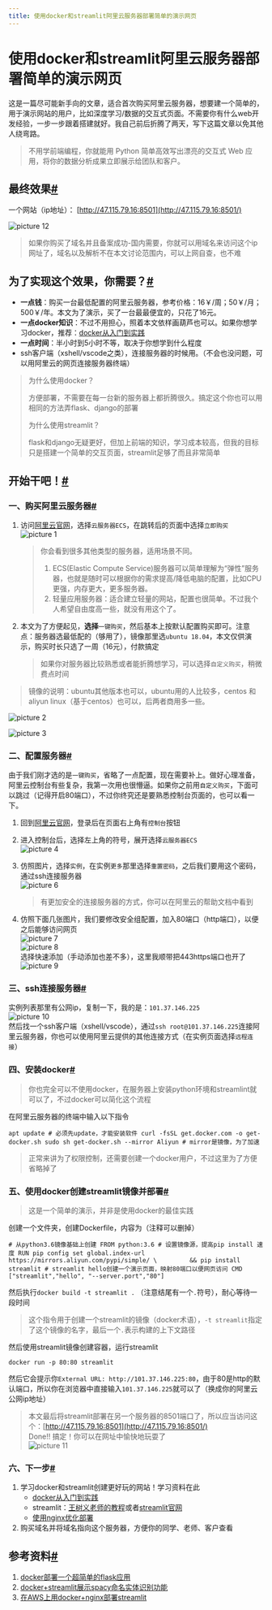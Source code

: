 ```yaml
---
title: 使用docker和streamlit阿里云服务器部署简单的演示网页
---
```


# 使用docker和streamlit阿里云服务器部署简单的演示网页

这是一篇尽可能新手向的文章，适合首次购买阿里云服务器，想要建一个简单的，用于演示网站的用户，比如深度学习/数据的交互式页面。不需要你有什么web开发经验，一步一步跟着搭建就好。我自己前后折腾了两天，写下这篇文章以免其他人绕弯路。

> 不用学前端编程，你就能用 Python 简单高效写出漂亮的交互式 Web 应用，将你的数据分析成果立即展示给团队和客户。

## 最终效果[#](https://jackiegeek.gitee.io/blog/%E6%8A%80%E6%9C%AF/%E4%BD%BF%E7%94%A8docker%E5%92%8Cstreamlit%E9%98%BF%E9%87%8C%E4%BA%91%E6%9C%8D%E5%8A%A1%E5%99%A8%E9%83%A8%E7%BD%B2%E7%AE%80%E5%8D%95%E7%9A%84%E6%BC%94%E7%A4%BA%E7%BD%91%E9%A1%B5/#%E6%9C%80%E7%BB%88%E6%95%88%E6%9E%9C "Permanent link")

一个网站（ip地址）： [http://47.115.79.16:8501](http://47.115.79.16:8501/)

![picture 12](https://jackiegeek.gitee.io/blog/attachment/2020-09-16_04-46-47.png)

> 如果你购买了域名并且备案成功-国内需要，你就可以用域名来访问这个ip网址了，域名以及解析不在本文讨论范围内，可以上网自查，也不难

## 为了实现这个效果，你需要？[#](https://jackiegeek.gitee.io/blog/%E6%8A%80%E6%9C%AF/%E4%BD%BF%E7%94%A8docker%E5%92%8Cstreamlit%E9%98%BF%E9%87%8C%E4%BA%91%E6%9C%8D%E5%8A%A1%E5%99%A8%E9%83%A8%E7%BD%B2%E7%AE%80%E5%8D%95%E7%9A%84%E6%BC%94%E7%A4%BA%E7%BD%91%E9%A1%B5/#%E4%B8%BA%E4%BA%86%E5%AE%9E%E7%8E%B0%E8%BF%99%E4%B8%AA%E6%95%88%E6%9E%9C%E4%BD%A0%E9%9C%80%E8%A6%81 "Permanent link")

- **一点钱**：购买一台最低配置的阿里云服务器，参考价格：16￥/周；50￥/月；500￥/年。本文为了演示，买了一台最最便宜的，只花了16元。
- **一点docker知识**：不过不用担心，照着本文依样画葫芦也可以。如果你想学习docker，推荐：[docker从入门到实践](https://yeasy.gitbook.io/)
- **一点时间**：半小时到5小时不等，取决于你想学到什么程度
- ssh客户端（xshell/vscode之类），连接服务器的时候用。（不会也没问题，可以用阿里云的网页连接服务器终端）

> 为什么使用docker？
>
> 方便部署，不需要在每一台新的服务器上都折腾很久。搞定这个你也可以用相同的方法弄flask、django的部署
>
> 为什么使用streamlit？
>
> flask和django无疑更好，但加上前端的知识，学习成本较高，但我的目标只是搭建一个简单的交互页面，streamlit足够了而且非常简单

## 开始干吧！[#](https://jackiegeek.gitee.io/blog/%E6%8A%80%E6%9C%AF/%E4%BD%BF%E7%94%A8docker%E5%92%8Cstreamlit%E9%98%BF%E9%87%8C%E4%BA%91%E6%9C%8D%E5%8A%A1%E5%99%A8%E9%83%A8%E7%BD%B2%E7%AE%80%E5%8D%95%E7%9A%84%E6%BC%94%E7%A4%BA%E7%BD%91%E9%A1%B5/#%E5%BC%80%E5%A7%8B%E5%B9%B2%E5%90%A7 "Permanent link")

### 一、购买阿里云服务器[#](https://jackiegeek.gitee.io/blog/%E6%8A%80%E6%9C%AF/%E4%BD%BF%E7%94%A8docker%E5%92%8Cstreamlit%E9%98%BF%E9%87%8C%E4%BA%91%E6%9C%8D%E5%8A%A1%E5%99%A8%E9%83%A8%E7%BD%B2%E7%AE%80%E5%8D%95%E7%9A%84%E6%BC%94%E7%A4%BA%E7%BD%91%E9%A1%B5/#%E4%B8%80%E8%B4%AD%E4%B9%B0%E9%98%BF%E9%87%8C%E4%BA%91%E6%9C%8D%E5%8A%A1%E5%99%A8 "Permanent link")

1. 访问[阿里云官网](https://www.aliyun.com/)，选择`云服务器ECS`，在跳转后的页面中选择`立即购买`  
   ![picture 1](https://jackiegeek.gitee.io/blog/attachment/2020-09-16_02-14-17.png)

   > 你会看到很多其他类型的服务器，适用场景不同。
   > 1. ECS(Elastic Compute Service)服务器可以简单理解为“弹性”服务器，也就是随时可以根据你的需求提高/降低电脑的配置，比如CPU更强，内存更大，更多服务器。
   > 2. 轻量应用服务器：适合建立轻量的网站，配置也很简单。不过我个人希望自由度高一些，就没有用这个了。

2. 本文为了方便起见，**选择**`一键购买`，然后基本上按默认配置购买即可。注意点：服务器选最低配的（够用了），镜像那里选`ubuntu 18.04`，本文仅供演示，购买时长只选了一周（16元），付款搞定

   > 如果你对服务器比较熟悉或者能折腾想学习，可以选择`自定义购买`，稍微费点时间


> 镜像的说明：ubuntu其他版本也可以，ubuntu用的人比较多，centos 和 aliyun linux（基于centos）也可以，后两者商用多一些。

![picture 2](https://jackiegeek.gitee.io/blog/attachment/2020-09-16_03-03-37.png)

![picture 3](https://jackiegeek.gitee.io/blog/attachment/2020-09-16_03-14-20.png)

### 二、配置服务器[#](https://jackiegeek.gitee.io/blog/%E6%8A%80%E6%9C%AF/%E4%BD%BF%E7%94%A8docker%E5%92%8Cstreamlit%E9%98%BF%E9%87%8C%E4%BA%91%E6%9C%8D%E5%8A%A1%E5%99%A8%E9%83%A8%E7%BD%B2%E7%AE%80%E5%8D%95%E7%9A%84%E6%BC%94%E7%A4%BA%E7%BD%91%E9%A1%B5/#%E4%BA%8C%E9%85%8D%E7%BD%AE%E6%9C%8D%E5%8A%A1%E5%99%A8 "Permanent link")

由于我们刚才选的是`一键购买`，省略了一点配置，现在需要补上。做好心理准备，阿里云控制台有些复杂，我第一次用也很懵逼。如果你之前用`自定义购买`，下面可以跳过（记得开启80端口），不过你终究还是要熟悉控制台页面的，也可以看一下。

1. 回到[阿里云官网](https://jackiegeek.gitee.io/blog/%E6%8A%80%E6%9C%AF/%E4%BD%BF%E7%94%A8docker%E5%92%8Cstreamlit%E9%98%BF%E9%87%8C%E4%BA%91%E6%9C%8D%E5%8A%A1%E5%99%A8%E9%83%A8%E7%BD%B2%E7%AE%80%E5%8D%95%E7%9A%84%E6%BC%94%E7%A4%BA%E7%BD%91%E9%A1%B5/aliyun.com)，登录后在页面右上角有`控制台`按钮
2. 进入控制台后，选择左上角的符号，展开选择`云服务器ECS`  
   ![picture 4](https://jackiegeek.gitee.io/blog/attachment/2020-09-16_03-21-31.png)
3. 仿照图片，选择`实例`，在实例`更多`那里选择`重置密码`，之后我们要用这个密码，通过ssh连接服务器  
   ![picture 6](https://jackiegeek.gitee.io/blog/attachment/2020-09-16_03-27-08.png)

   > 有更加安全的连接服务器的方式，你可以在阿里云的帮助文档中看到

4. 仿照下面几张图片，我们要修改安全组配置，加入80端口（http端口），以便之后能够访问网页  
   ![picture 7](https://jackiegeek.gitee.io/blog/attachment/2020-09-16_03-30-11.png)  
   ![picture 8](https://jackiegeek.gitee.io/blog/attachment/2020-09-16_03-33-10.png)  
   选择快速添加（手动添加也差不多），这里我顺带把443https端口也开了  
   ![picture 9](https://jackiegeek.gitee.io/blog/attachment/2020-09-16_03-33-52.png)

### 三、ssh连接服务器[#](https://jackiegeek.gitee.io/blog/%E6%8A%80%E6%9C%AF/%E4%BD%BF%E7%94%A8docker%E5%92%8Cstreamlit%E9%98%BF%E9%87%8C%E4%BA%91%E6%9C%8D%E5%8A%A1%E5%99%A8%E9%83%A8%E7%BD%B2%E7%AE%80%E5%8D%95%E7%9A%84%E6%BC%94%E7%A4%BA%E7%BD%91%E9%A1%B5/#%E4%B8%89ssh%E8%BF%9E%E6%8E%A5%E6%9C%8D%E5%8A%A1%E5%99%A8 "Permanent link")

实例列表那里有公网ip，复制一下，我的是：`101.37.146.225`  
![picture 10](https://jackiegeek.gitee.io/blog/attachment/2020-09-16_03-37-04.png)  
然后找一个ssh客户端（xshell/vscode），通过`ssh root@101.37.146.225`连接阿里云服务器，你也可以使用阿里云提供的其他连接方式（在实例页面选择`远程连接`）

### 四、安装docker[#](https://jackiegeek.gitee.io/blog/%E6%8A%80%E6%9C%AF/%E4%BD%BF%E7%94%A8docker%E5%92%8Cstreamlit%E9%98%BF%E9%87%8C%E4%BA%91%E6%9C%8D%E5%8A%A1%E5%99%A8%E9%83%A8%E7%BD%B2%E7%AE%80%E5%8D%95%E7%9A%84%E6%BC%94%E7%A4%BA%E7%BD%91%E9%A1%B5/#%E5%9B%9B%E5%AE%89%E8%A3%85docker "Permanent link")

> 你也完全可以不使用docker，在服务器上安装python环境和streamlint就可以了，不过docker可以简化这个流程

在阿里云服务器的终端中输入以下指令

`apt update # 必须先update，才能安装软件 curl -fsSL get.docker.com -o get-docker.sh sudo sh get-docker.sh --mirror Aliyun # mirror是镜像，为了加速`

> 正常来讲为了权限控制，还需要创建一个docker用户，不过这里为了方便省略掉了

### 五、使用docker创建streamlit镜像并部署[#](https://jackiegeek.gitee.io/blog/%E6%8A%80%E6%9C%AF/%E4%BD%BF%E7%94%A8docker%E5%92%8Cstreamlit%E9%98%BF%E9%87%8C%E4%BA%91%E6%9C%8D%E5%8A%A1%E5%99%A8%E9%83%A8%E7%BD%B2%E7%AE%80%E5%8D%95%E7%9A%84%E6%BC%94%E7%A4%BA%E7%BD%91%E9%A1%B5/#%E4%BA%94%E4%BD%BF%E7%94%A8docker%E5%88%9B%E5%BB%BAstreamlit%E9%95%9C%E5%83%8F%E5%B9%B6%E9%83%A8%E7%BD%B2 "Permanent link")

> 这是一个简单的演示，并非是使用docker的最佳实践

创建一个文件夹，创建Dockerfile，内容为（注释可以删掉）

`# 从python3.6镜像基础上创建 FROM python:3.6 # 设置镜像源，提高pip install 速度 RUN pip config set global.index-url https://mirrors.aliyun.com/pypi/simple/ \         && pip install streamlit # streamlit hello创建一个演示页面，映射80端口以便网页访问 CMD ["streamlit","hello", "--server.port","80"]`


然后执行`docker build -t streamlit .` （注意结尾有一个`.`符号），耐心等待一段时间

> 这个指令用于创建一个streamlit的镜像（docker术语），`-t streamlit`指定了这个镜像的名字，最后一个`.`表示构建的上下文路径

然后使用streamlit镜像创建容器，运行streamlit

`docker run -p 80:80 streamlit`


然后它会提示你`External URL: http://101.37.146.225:80`，由于80是http的默认端口，所以你在浏览器中直接输入`101.37.146.225`就可以了（换成你的阿里云公网ip地址）

> 本文最后将streamlit部署在另一个服务器的8501端口了，所以应当访问这个：[http://47.115.79.16:8501](http://47.115.79.16:8501/)  
> Done!! 搞定！你可以在网址中愉快地玩耍了  
> ![picture 11](https://jackiegeek.gitee.io/blog/attachment/2020-09-16_04-33-45.png)

### 六、下一步[#](https://jackiegeek.gitee.io/blog/%E6%8A%80%E6%9C%AF/%E4%BD%BF%E7%94%A8docker%E5%92%8Cstreamlit%E9%98%BF%E9%87%8C%E4%BA%91%E6%9C%8D%E5%8A%A1%E5%99%A8%E9%83%A8%E7%BD%B2%E7%AE%80%E5%8D%95%E7%9A%84%E6%BC%94%E7%A4%BA%E7%BD%91%E9%A1%B5/#%E5%85%AD%E4%B8%8B%E4%B8%80%E6%AD%A5 "Permanent link")

1. 学习docker和streamlit创建更好玩的网站！学习资料在此
    - [docker从入门到实践](https://yeasy.gitbook.io/)
    - streamlit：[王树义老师的教程](https://sspai.com/post/58474)或者[streamlit官网](https://www.streamlit.io/)
    - [使用nginx优化部署](https://discuss.streamlit.io/t/tutorial-deploying-streamlit-app-to-aws-lightsail-with-docker-and-nginx/5561)
2. 购买域名并将域名指向这个服务器，方便你的同学、老师、客户查看

## 参考资料[#](https://jackiegeek.gitee.io/blog/%E6%8A%80%E6%9C%AF/%E4%BD%BF%E7%94%A8docker%E5%92%8Cstreamlit%E9%98%BF%E9%87%8C%E4%BA%91%E6%9C%8D%E5%8A%A1%E5%99%A8%E9%83%A8%E7%BD%B2%E7%AE%80%E5%8D%95%E7%9A%84%E6%BC%94%E7%A4%BA%E7%BD%91%E9%A1%B5/#%E5%8F%82%E8%80%83%E8%B5%84%E6%96%99 "Permanent link")

1. [docker部署一个超简单的flask应用](https://zhuanlan.zhihu.com/p/78432719)
2. [docker+streamlit展示spacy命名实体识别功能](https://maelfabien.github.io/project/Streamlit/)
3. [在AWS上用docker+nginx部署streamlit](https://discuss.streamlit.io/t/tutorial-deploying-streamlit-app-to-aws-lightsail-with-docker-and-nginx/5561)